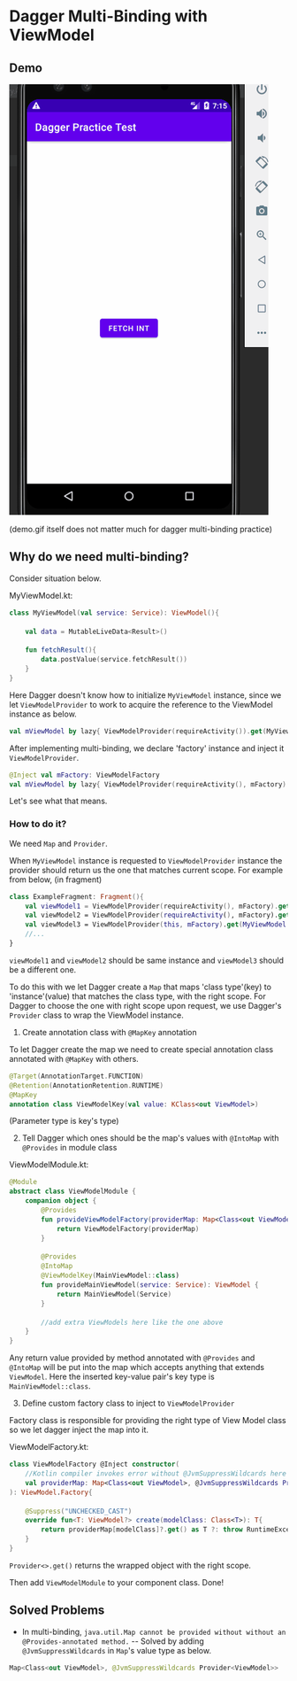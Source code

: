 # Dagger Multi-Binding with ViewModel

## Demo

<div>
    <img src="https://github.com/ferrarijh/android-study-dagger-multibinding/blob/master/demo/demo.gif" />
</div>

(demo.gif itself does not matter much for dagger multi-binding practice) 

## Why do we need multi-binding?

Consider situation below.

MyViewModel.kt:
```kotlin
class MyViewModel(val service: Service): ViewModel(){
    
    val data = MutableLiveData<Result>()    

    fun fetchResult(){
        data.postValue(service.fetchResult())
    }
}
```

Here Dagger doesn't know how to initialize `MyViewModel` instance, since we let `ViewModelProvider` to work to acquire the reference to the ViewModel instance as below.
```kotlin
val mViewModel by lazy{ ViewModelProvider(requireActivity()).get(MyViewModel::class.java) }
```

After implementing multi-binding, we declare 'factory' instance and inject it `ViewModelProvider`.

```kotlin
@Inject val mFactory: ViewModelFactory
val mViewModel by lazy{ ViewModelProvider(requireActivity(), mFactory).get(MyViewModel::class.java) }
```

Let's see what that means.

### How to do it?
We need `Map` and `Provider`.

When `MyViewModel` instance is requested to `ViewModelProvider` instance the provider should return us the one that matches current scope.
For example from below, (in fragment)
```kotlin
class ExampleFragment: Fragment(){
    val viewModel1 = ViewModelProvider(requireActivity(), mFactory).get(MyViewModel::class.java)
    val viewModel2 = ViewModelProvider(requireActivity(), mFactory).get(MyViewModel::class.java)    //scope is activity
    val viewModel3 = ViewModelProvider(this, mFactory).get(MyViewModel::class.java)                 //scope is fragment
    //...
}
```
`viewModel1` and `viewModel2` should be same instance and `viewModel3` should be a different one.

To do this with we let Dagger create a `Map` that maps 'class type'(key) to 'instance'(value) that matches the class type, with the right scope.
For Dagger to choose the one with right scope upon request, we use Dagger's `Provider` class to wrap the ViewModel instance.

1) Create annotation class with `@MapKey` annotation

To let Dagger create the map we need to create special annotation class annotated with `@MapKey` with others.

```kotlin
@Target(AnnotationTarget.FUNCTION)
@Retention(AnnotationRetention.RUNTIME)
@MapKey
annotation class ViewModelKey(val value: KClass<out ViewModel>)
```
(Parameter type is key's type)

2) Tell Dagger which ones should be the map's values with `@IntoMap` with `@Provides` in module class

ViewModelModule.kt:
```kotlin
@Module
abstract class ViewModelModule {
    companion object {
        @Provides
        fun provideViewModelFactory(providerMap: Map<Class<out ViewModel>, @JvmSuppressWildcards Provider<ViewModel>>): ViewModelFactory {
            return ViewModelFactory(providerMap)
        }

        @Provides
        @IntoMap
        @ViewModelKey(MainViewModel::class)
        fun provideMainViewModel(service: Service): ViewModel {
            return MainViewModel(Service)
        }

        //add extra ViewModels here like the one above
    }
}
```
Any return value provided by method annotated with `@Provides` and `@IntoMap`
will be put into the map which accepts anything that extends `ViewModel`.
Here the inserted key-value pair's key type is `MainViewModel::class`.

3) Define custom factory class to inject to `ViewModelProvider`

Factory class is responsible for providing the right type of View Model class so we let dagger inject the map into it.

ViewModelFactory.kt:
```kotlin
class ViewModelFactory @Inject constructor(
    //Kotlin compiler invokes error without @JvmSuppressWildcards here
    val providerMap: Map<Class<out ViewModel>, @JvmSuppressWildcards Provider<ViewModel>>
): ViewModel.Factory{

    @Suppress("UNCHECKED_CAST")
    override fun<T: ViewModel?> create(modelClass: Class<T>): T{
        return providerMap[modelClass]?.get() as T ?: throw RuntimeException("unsupported ViewModel class")
    }
}
```

`Provider<>.get()` returns the wrapped object with the right scope.

Then add `ViewModelModule` to your component class. Done!

## Solved Problems
* In multi-binding, `java.util.Map cannot be provided without without an @Provides-annotated method.`
-- Solved by adding `@JvmSuppressWildcards` in `Map`'s value type as below.

```kotlin
Map<Class<out ViewModel>, @JvmSuppressWildcards Provider<ViewModel>>
```